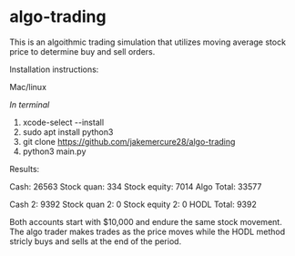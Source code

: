# algo-trading

This is an algoithmic trading simulation that utilizes moving average stock price to determine buy and sell orders.

Installation instructions:

Mac/linux

*In terminal*

  1. xcode-select --install
  2. sudo apt install python3
  3. git clone https://github.com/jakemercure28/algo-trading
  4. python3 main.py
  
Results:


Cash: 26563
Stock quan: 334
Stock equity: 7014
Algo Total: 33577

Cash 2: 9392
Stock quan 2: 0
Stock equity 2: 0
HODL Total: 9392

Both accounts start with $10,000 and endure the same stock movement. The algo trader makes trades as the price moves while the
HODL method stricly buys and sells at the end of the period. 
